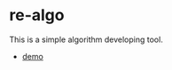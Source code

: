 re-algo
=======
This is a simple algorithm developing tool.

- [demo](https://youtu.be/orrUM7MVQ1k)
